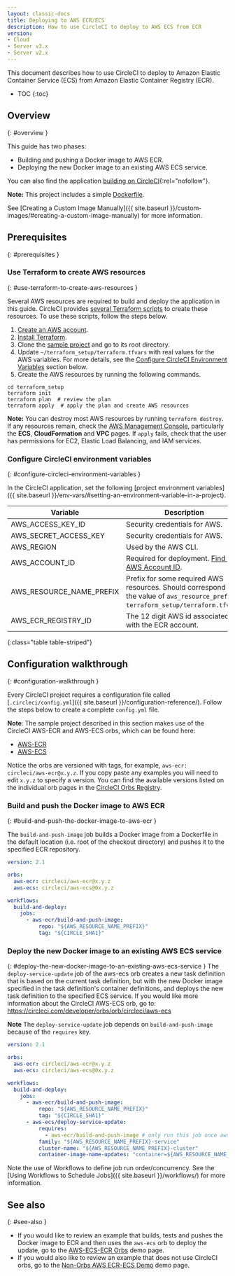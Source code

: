 ```yaml
---
layout: classic-docs
title: Deploying to AWS ECR/ECS
description: How to use CircleCI to deploy to AWS ECS from ECR
version:
- Cloud
- Server v3.x
- Server v2.x
---
```


This document describes how to use CircleCI to deploy to Amazon Elastic Container Service (ECS) from Amazon Elastic Container Registry (ECR).

* TOC
{:toc}

## Overview
{: #overview }

This guide has two phases:

- Building and pushing a Docker image to AWS ECR.
- Deploying the new Docker image to an existing AWS ECS service.

You can also find the application [building on CircleCI](https://circleci.com/gh/CircleCI-Public/circleci-demo-aws-ecs-ecr){:rel="nofollow"}.

**Note:**
This project includes a simple [Dockerfile](https://github.com/CircleCI-Public/circleci-demo-aws-ecs-ecr/blob/master/Dockerfile).

See [Creating a Custom Image Manually]({{ site.baseurl }}/custom-images/#creating-a-custom-image-manually) for more information.

## Prerequisites
{: #prerequisites }

### Use Terraform to create AWS resources
{: #use-terraform-to-create-aws-resources }

Several AWS resources are required to build and deploy the application in this guide. CircleCI provides [several Terraform scripts](https://github.com/CircleCI-Public/circleci-demo-aws-ecs-ecr/tree/master/terraform_setup) to create these resources. To use these scripts, follow the steps below.

1. [Create an AWS account](https://aws.amazon.com/premiumsupport/knowledge-center/create-and-activate-aws-account/).
2. [Install Terraform](https://www.terraform.io/).
3. Clone the [sample project](https://github.com/CircleCI-Public/circleci-demo-aws-ecs-ecr) and go to its root directory.
4. Update `~/terraform_setup/terraform.tfvars` with real values for the AWS variables. For more details, see the [Configure CircleCI Environment Variables](#configure-circleci-environment-variables) section below.
5. Create the AWS resources by running the following commands.

```shell
cd terraform_setup
terraform init
terraform plan  # review the plan
terraform apply  # apply the plan and create AWS resources
```

**Note:**
You can destroy most AWS resources by running `terraform destroy`. If any resources remain, check the [AWS Management Console](https://console.aws.amazon.com/), particularly the **ECS**, **CloudFormation** and **VPC** pages. If `apply` fails, check that the user has permissions for EC2, Elastic Load Balancing, and IAM services.

### Configure CircleCI environment variables
{: #configure-circleci-environment-variables }

In the CircleCI application, set the following [project environment variables]({{ site.baseurl }}/env-vars/#setting-an-environment-variable-in-a-project).

Variable                 | Description
-------------------------|------------
AWS_ACCESS_KEY_ID        | Security credentials for AWS.
AWS_SECRET_ACCESS_KEY    | Security credentials for AWS.
AWS_REGION               | Used by the AWS CLI.
AWS_ACCOUNT_ID           | Required for deployment. [Find your AWS Account ID](https://docs.aws.amazon.com/IAM/latest/UserGuide/console_account-alias.html#FindingYourAWSId).
AWS_RESOURCE_NAME_PREFIX | Prefix for some required AWS resources. Should correspond to the value of `aws_resource_prefix` in `terraform_setup/terraform.tfvars`.
AWS_ECR_REGISTRY_ID      | The 12 digit AWS id associated with the ECR account.
{:class="table table-striped"}

## Configuration walkthrough
{: #configuration-walkthrough }

Every CircleCI project requires a configuration file called [`.circleci/config.yml`]({{ site.baseurl }}/configuration-reference/). Follow the steps below to create a complete `config.yml` file.

**Note**: The sample project described in this section makes use of the CircleCI AWS-ECR and AWS-ECS orbs, which can be found here:
 - [AWS-ECR](https://circleci.com/developer/orbs/orb/circleci/aws-ecr)
 - [AWS-ECS](https://circleci.com/developer/orbs/orb/circleci/aws-ecs)

Notice the orbs are versioned with tags, for example, `aws-ecr: circleci/aws-ecr@x.y.z`. If you copy paste any examples you will need to edit `x.y.z` to specify a version. You can find the available versions listed on the individual orb pages in the [CircleCI Orbs Registry](https://circleci.com/developer/orbs).

### Build and push the Docker image to AWS ECR
{: #build-and-push-the-docker-image-to-aws-ecr }

The `build-and-push-image` job builds a Docker image from a Dockerfile in the default location (i.e. root of the checkout directory) and pushes it to the specified ECR repository.

```yaml
version: 2.1

orbs:
  aws-ecr: circleci/aws-ecr@x.y.z
  aws-ecs: circleci/aws-ecs@0x.y.z

workflows:
  build-and-deploy:
    jobs:
      - aws-ecr/build-and-push-image:
          repo: "${AWS_RESOURCE_NAME_PREFIX}"
          tag: "${CIRCLE_SHA1}"
```

### Deploy the new Docker image to an existing AWS ECS service
{: #deploy-the-new-docker-image-to-an-existing-aws-ecs-service }
The `deploy-service-update` job of the aws-ecs orb creates a new task definition that is based on the current task definition, but with the new Docker image specified in the task definition's container definitions, and deploys the new task definition to the specified ECS service. If you would like more information about the CircleCI AWS-ECS orb, go to: https://circleci.com/developer/orbs/orb/circleci/aws-ecs

**Note** The `deploy-service-update` job depends on `build-and-push-image` because of the `requires` key.

```yaml
version: 2.1

orbs:
  aws-ecr: circleci/aws-ecr@x.y.z
  aws-ecs: circleci/aws-ecs@0x.y.z

workflows:
  build-and-deploy:
    jobs:
      - aws-ecr/build-and-push-image:
          repo: "${AWS_RESOURCE_NAME_PREFIX}"
          tag: "${CIRCLE_SHA1}"
      - aws-ecs/deploy-service-update:
          requires:
            - aws-ecr/build-and-push-image # only run this job once aws-ecr/build-and-push-image has completed
          family: "${AWS_RESOURCE_NAME_PREFIX}-service"
          cluster-name: "${AWS_RESOURCE_NAME_PREFIX}-cluster"
          container-image-name-updates: "container=${AWS_RESOURCE_NAME_PREFIX}-service,tag=${CIRCLE_SHA1}"
```

Note the use of Workflows to define job run order/concurrency. See the [Using Workflows to Schedule Jobs]({{ site.baseurl }}/workflows/) for more information.

## See also
{: #see-also }
- If you would like to review an example that builds, tests and pushes the Docker image to ECR and then uses the `aws-ecs` orb to deploy the update, go to the [AWS-ECS-ECR Orbs](https://github.com/CircleCI-Public/circleci-demo-aws-ecs-ecr/tree/orbs) demo page.
- If you would also like to review an example that does not use CircleCI orbs, go to the [Non-Orbs AWS ECR-ECS Demo](https://github.com/CircleCI-Public/circleci-demo-aws-ecs-ecr/tree/without_orbs) demo page.
